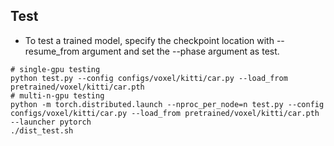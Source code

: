 ## Test
- To test a trained model, specify the checkpoint location with --resume_from argument and set the --phase argument as test.
```
# single-gpu testing
python test.py --config configs/voxel/kitti/car.py --load_from pretrained/voxel/kitti/car.pth
# multi-n-gpu testing
python -m torch.distributed.launch --nproc_per_node=n test.py --config configs/voxel/kitti/car.py --load_from pretrained/voxel/kitti/car.pth --launcher pytorch
./dist_test.sh
```



